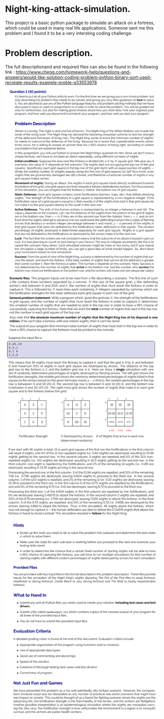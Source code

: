 # Night-king-attack-simulation.
This project is a  basic python package to simulate an attack on a fortress, which could be used in many real life applications.
Someone sent me this problem and I found it to be a very intersting coding challenge.

# Problem description.
The full descriptionand and required files can also be found in the following link : 
https://www.chegg.com/homework-help/questions-and-answers/would-like-solution-coding-problem-python-binary-sort-used-recreate-results-example-proble-q33553978

![alt text](https://github.com/Mehieddine44/Night-king-attack-simulation./blob/master/Problem%20description%201.png)
![alt text](https://github.com/Mehieddine44/Night-king-attack-simulation./blob/master/Problem%20description%202.png)
![alt text](https://github.com/Mehieddine44/Night-king-attack-simulation./blob/master/Problem%20description%203.png)
![alt text](https://github.com/Mehieddine44/Night-king-attack-simulation./blob/master/Problem%20description%204.png)
